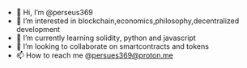 - 👋 Hi, I’m @perseus369
- 👀 I’m interested in blockchain,economics,philosophy,decentralized development
- 🌱 I’m currently learning solidity, python and javascript
- 💞️ I’m looking to collaborate on smartcontracts and tokens
- 📫 How to reach me @persues369@proton.me

<!---
perseus369/perseus369 is a ✨ special ✨ repository because its `README.md` (this file) appears on your GitHub profile.
You can click the Preview link to take a look at your changes.
--->
